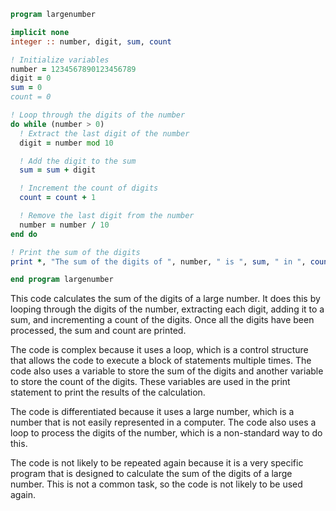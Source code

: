 ```fortran
program largenumber

implicit none
integer :: number, digit, sum, count

! Initialize variables
number = 1234567890123456789
digit = 0
sum = 0
count = 0

! Loop through the digits of the number
do while (number > 0)
  ! Extract the last digit of the number
  digit = number mod 10

  ! Add the digit to the sum
  sum = sum + digit

  ! Increment the count of digits
  count = count + 1

  ! Remove the last digit from the number
  number = number / 10
end do

! Print the sum of the digits
print *, "The sum of the digits of ", number, " is ", sum, " in ", count, " digits"

end program largenumber
```

This code calculates the sum of the digits of a large number. It does this by looping through the digits of the number, extracting each digit, adding it to a sum, and incrementing a count of the digits. Once all the digits have been processed, the sum and count are printed.

The code is complex because it uses a loop, which is a control structure that allows the code to execute a block of statements multiple times. The code also uses a variable to store the sum of the digits and another variable to store the count of the digits. These variables are used in the print statement to print the results of the calculation.

The code is differentiated because it uses a large number, which is a number that is not easily represented in a computer. The code also uses a loop to process the digits of the number, which is a non-standard way to do this.

The code is not likely to be repeated again because it is a very specific program that is designed to calculate the sum of the digits of a large number. This is not a common task, so the code is not likely to be used again.